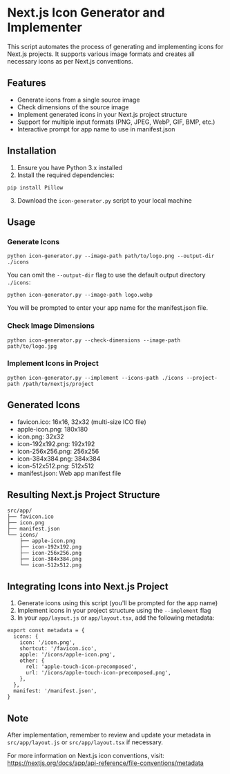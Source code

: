# Next.js Icon Generator and Implementer

This script automates the process of generating and implementing icons for Next.js projects. It supports various image formats and creates all necessary icons as per Next.js conventions.

## Features

- Generate icons from a single source image
- Check dimensions of the source image
- Implement generated icons in your Next.js project structure
- Support for multiple input formats (PNG, JPEG, WebP, GIF, BMP, etc.)
- Interactive prompt for app name to use in manifest.json

## Installation

1. Ensure you have Python 3.x installed
2. Install the required dependencies:

```
pip install Pillow
```

3. Download the `icon-generator.py` script to your local machine

## Usage

### Generate Icons

```
python icon-generator.py --image-path path/to/logo.png --output-dir ./icons
```

You can omit the `--output-dir` flag to use the default output directory `./icons`:

```
python icon-generator.py --image-path logo.webp
```

You will be prompted to enter your app name for the manifest.json file.

### Check Image Dimensions

```
python icon-generator.py --check-dimensions --image-path path/to/logo.jpg
```

### Implement Icons in Project

```
python icon-generator.py --implement --icons-path ./icons --project-path /path/to/nextjs/project
```

## Generated Icons

- favicon.ico: 16x16, 32x32 (multi-size ICO file)
- apple-icon.png: 180x180
- icon.png: 32x32
- icon-192x192.png: 192x192
- icon-256x256.png: 256x256
- icon-384x384.png: 384x384
- icon-512x512.png: 512x512
- manifest.json: Web app manifest file

## Resulting Next.js Project Structure

```
src/app/
├── favicon.ico
├── icon.png
├── manifest.json
└── icons/
    ├── apple-icon.png
    ├── icon-192x192.png
    ├── icon-256x256.png
    ├── icon-384x384.png
    └── icon-512x512.png
```

## Integrating Icons into Next.js Project

1. Generate icons using this script (you'll be prompted for the app name)
2. Implement icons in your project structure using the `--implement` flag
3. In your `app/layout.js` or `app/layout.tsx`, add the following metadata:

```
export const metadata = {
  icons: {
    icon: '/icon.png',
    shortcut: '/favicon.ico',
    apple: '/icons/apple-icon.png',
    other: {
      rel: 'apple-touch-icon-precomposed',
      url: '/icons/apple-touch-icon-precomposed.png',
    },
  },
  manifest: '/manifest.json',
}
```

## Note

After implementation, remember to review and update your metadata in `src/app/layout.js` or `src/app/layout.tsx` if necessary.

For more information on Next.js icon conventions, visit:
https://nextjs.org/docs/app/api-reference/file-conventions/metadata
